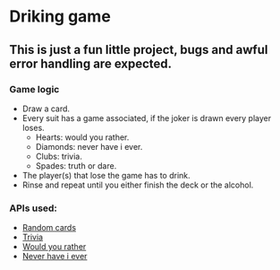 # Driking game

## This is just a fun little project, bugs and awful error handling are expected.

### Game logic
- Draw a card.
- Every suit has a game associated, if the joker is drawn every player loses.
    - Hearts: would you rather.
    - Diamonds: never have i ever.
    - Clubs: trivia.
    - Spades: truth or dare.
- The player(s) that lose the game has to drink.
- Rinse and repeat until you either finish the deck or the alcohol.

### APIs used:
- [Random cards](https://www.deckofcardsapi.com/)
- [Trivia](https://the-trivia-api.com/)
- [Would you rather](https://api.truthordarebot.xyz/api/wyr)
- [Never have i ever](https://api.truthordarebot.xyz/api/nhie)
